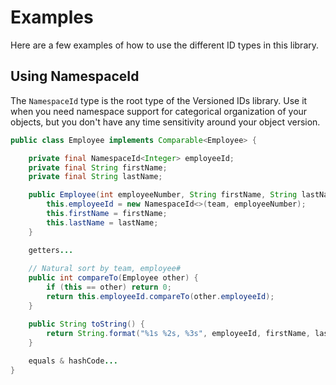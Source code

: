 # Examples

Here are a few examples of how to use the different ID types in this library.

## Using NamespaceId

The `NamespaceId` type is the root type of the Versioned IDs library. Use it
when you need namespace support for categorical organization of your objects,
but you don't have any time sensitivity around your object version.

```java
public class Employee implements Comparable<Employee> {

    private final NamespaceId<Integer> employeeId;
    private final String firstName;
    private final String lastName;

    public Employee(int employeeNumber, String firstName, String lastName, String team) {
        this.employeeId = new NamespaceId<>(team, employeeNumber);
        this.firstName = firstName;
        this.lastName = lastName;
    }

    getters...
    
    // Natural sort by team, employee#
    public int compareTo(Employee other) {
        if (this == other) return 0;
        return this.employeeId.compareTo(other.employeeId);
    }

    public String toString() {
        return String.format("%1s %2s, %3s", employeeId, firstName, lastName);
    }
    
    equals & hashCode...
}

```